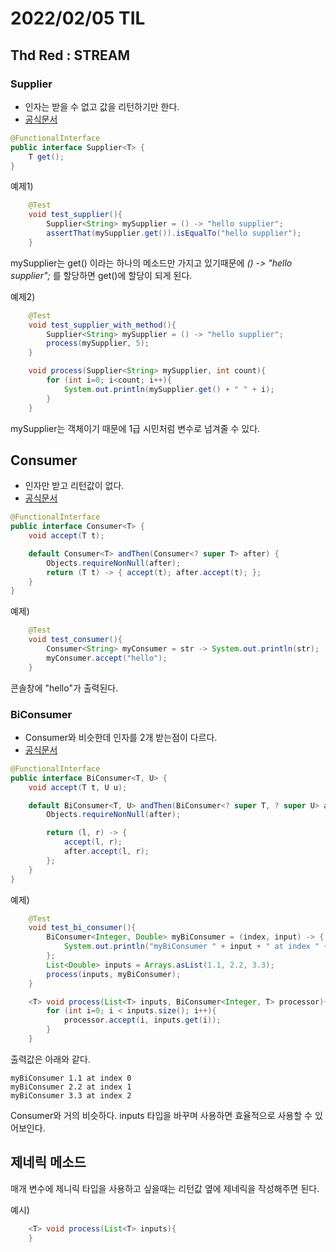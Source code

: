 # 2022/02/05 TIL

## Thd Red : STREAM

### Supplier

- 인자는 받을 수 없고 값을 리턴하기만 한다.
- [공식문서](https://docs.oracle.com/javase/8/docs/api/java/util/function/Supplier.html)

```java
@FunctionalInterface
public interface Supplier<T> {
    T get();
}
```

예제1)

```java
    @Test
    void test_supplier(){
        Supplier<String> mySupplier = () -> "hello supplier";
        assertThat(mySupplier.get()).isEqualTo("hello supplier");
    }
```

mySupplier는 get() 이라는 하나의 메소드만 가지고 있기때문에 _() -> "hello supplier";_ 를 할당하면 get()에 할당이 되게 된다.

예제2)

```java
    @Test
    void test_supplier_with_method(){
        Supplier<String> mySupplier = () -> "hello supplier";
        process(mySupplier, 5);
    }

    void process(Supplier<String> mySupplier, int count){
        for (int i=0; i<count; i++){
            System.out.println(mySupplier.get() + " " + i);
        }
    }
```

mySupplier는 객체이기 때문에 1급 시민처럼 변수로 넘겨줄 수 있다.

## Consumer

- 인자만 받고 리턴값이 없다.
- [공식문서](https://docs.oracle.com/javase/8/docs/api/java/util/function/Consumer.html)

```java
@FunctionalInterface
public interface Consumer<T> {
    void accept(T t);

    default Consumer<T> andThen(Consumer<? super T> after) {
        Objects.requireNonNull(after);
        return (T t) -> { accept(t); after.accept(t); };
    }
}
```

예제)

```java
    @Test
    void test_consumer(){
        Consumer<String> myConsumer = str -> System.out.println(str);
        myConsumer.accept("hello");
    }
```

콘솔창에 "hello"가 출력된다.

### BiConsumer

- Consumer와 비슷한데 인자를 2개 받는점이 다르다.
- [공식문서](https://docs.oracle.com/javase/8/docs/api/java/util/function/BiConsumer.html)

```java
@FunctionalInterface
public interface BiConsumer<T, U> {
    void accept(T t, U u);

    default BiConsumer<T, U> andThen(BiConsumer<? super T, ? super U> after) {
        Objects.requireNonNull(after);

        return (l, r) -> {
            accept(l, r);
            after.accept(l, r);
        };
    }
}
```

예제)

```java
    @Test
    void test_bi_consumer(){
        BiConsumer<Integer, Double> myBiConsumer = (index, input) -> {
            System.out.println("myBiConsumer " + input + " at index " + index);
        };
        List<Double> inputs = Arrays.asList(1.1, 2.2, 3.3);
        process(inputs, myBiConsumer);
    }

    <T> void process(List<T> inputs, BiConsumer<Integer, T> processor){
        for (int i=0; i < inputs.size(); i++){
            processor.accept(i, inputs.get(i));
        }
    }
```

출력값은 아래와 같다.

```
myBiConsumer 1.1 at index 0
myBiConsumer 2.2 at index 1
myBiConsumer 3.3 at index 2
```

Consumer와 거의 비슷하다. inputs 타입을 바꾸며 사용하면 효율적으로 사용할 수 있어보인다.

## 제네릭 메소드

매개 변수에 제니릭 타입을 사용하고 싶을때는 리턴값 옆에 제네릭을 작성해주면 된다.

예시)

```java
    <T> void process(List<T> inputs){
    }
```
